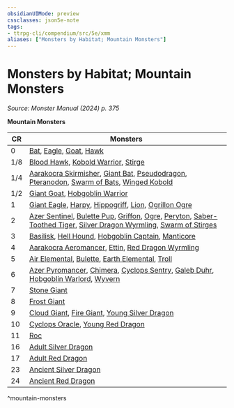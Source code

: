 ```yaml
---
obsidianUIMode: preview
cssclasses: json5e-note
tags:
- ttrpg-cli/compendium/src/5e/xmm
aliases: ["Monsters by Habitat; Mountain Monsters"]
---
```

# Monsters by Habitat; Mountain Monsters
*Source: Monster Manual (2024) p. 375* 

**Mountain Monsters**

| CR | Monsters |
|----|----------|
| 0 | [Bat](2-Mechanics/CLI/bestiary/beast/bat-xmm.md), [Eagle](2-Mechanics/CLI/bestiary/beast/eagle-xmm.md), [Goat](2-Mechanics/CLI/bestiary/beast/goat-xmm.md), [Hawk](2-Mechanics/CLI/bestiary/beast/hawk-xmm.md) |
| 1/8 | [Blood Hawk](2-Mechanics/CLI/bestiary/beast/blood-hawk-xmm.md), [Kobold Warrior](2-Mechanics/CLI/bestiary/dragon/kobold-warrior-xmm.md), [Stirge](2-Mechanics/CLI/bestiary/monstrosity/stirge-xmm.md) |
| 1/4 | [Aarakocra Skirmisher](2-Mechanics/CLI/bestiary/elemental/aarakocra-skirmisher-xmm.md), [Giant Bat](2-Mechanics/CLI/bestiary/beast/giant-bat-xmm.md), [Pseudodragon](2-Mechanics/CLI/bestiary/dragon/pseudodragon-xmm.md), [Pteranodon](2-Mechanics/CLI/bestiary/beast/pteranodon-xmm.md), [Swarm of Bats](2-Mechanics/CLI/bestiary/beast/swarm-of-bats-xmm.md), [Winged Kobold](2-Mechanics/CLI/bestiary/dragon/winged-kobold-xmm.md) |
| 1/2 | [Giant Goat](2-Mechanics/CLI/bestiary/beast/giant-goat-xmm.md), [Hobgoblin Warrior](2-Mechanics/CLI/bestiary/fey/hobgoblin-warrior-xmm.md) |
| 1 | [Giant Eagle](2-Mechanics/CLI/bestiary/celestial/giant-eagle-xmm.md), [Harpy](2-Mechanics/CLI/bestiary/monstrosity/harpy-xmm.md), [Hippogriff](2-Mechanics/CLI/bestiary/monstrosity/hippogriff-xmm.md), [Lion](2-Mechanics/CLI/bestiary/beast/lion-xmm.md), [Ogrillon Ogre](2-Mechanics/CLI/bestiary/giant/ogrillon-ogre-xmm.md) |
| 2 | [Azer Sentinel](2-Mechanics/CLI/bestiary/elemental/azer-sentinel-xmm.md), [Bulette Pup](2-Mechanics/CLI/bestiary/monstrosity/bulette-pup-xmm.md), [Griffon](2-Mechanics/CLI/bestiary/monstrosity/griffon-xmm.md), [Ogre](2-Mechanics/CLI/bestiary/giant/ogre-xmm.md), [Peryton](2-Mechanics/CLI/bestiary/monstrosity/peryton-xmm.md), [Saber-Toothed Tiger](2-Mechanics/CLI/bestiary/beast/saber-toothed-tiger-xmm.md), [Silver Dragon Wyrmling](2-Mechanics/CLI/bestiary/dragon/silver-dragon-wyrmling-xmm.md), [Swarm of Stirges](2-Mechanics/CLI/bestiary/monstrosity/swarm-of-stirges-xmm.md) |
| 3 | [Basilisk](2-Mechanics/CLI/bestiary/monstrosity/basilisk-xmm.md), [Hell Hound](2-Mechanics/CLI/bestiary/fiend/hell-hound-xmm.md), [Hobgoblin Captain](2-Mechanics/CLI/bestiary/fey/hobgoblin-captain-xmm.md), [Manticore](2-Mechanics/CLI/bestiary/monstrosity/manticore-xmm.md) |
| 4 | [Aarakocra Aeromancer](2-Mechanics/CLI/bestiary/elemental/aarakocra-aeromancer-xmm.md), [Ettin](2-Mechanics/CLI/bestiary/giant/ettin-xmm.md), [Red Dragon Wyrmling](2-Mechanics/CLI/bestiary/dragon/red-dragon-wyrmling-xmm.md) |
| 5 | [Air Elemental](2-Mechanics/CLI/bestiary/elemental/air-elemental-xmm.md), [Bulette](2-Mechanics/CLI/bestiary/monstrosity/bulette-xmm.md), [Earth Elemental](2-Mechanics/CLI/bestiary/elemental/earth-elemental-xmm.md), [Troll](2-Mechanics/CLI/bestiary/giant/troll-xmm.md) |
| 6 | [Azer Pyromancer](2-Mechanics/CLI/bestiary/elemental/azer-pyromancer-xmm.md), [Chimera](2-Mechanics/CLI/bestiary/monstrosity/chimera-xmm.md), [Cyclops Sentry](2-Mechanics/CLI/bestiary/giant/cyclops-sentry-xmm.md), [Galeb Duhr](2-Mechanics/CLI/bestiary/elemental/galeb-duhr-xmm.md), [Hobgoblin Warlord](2-Mechanics/CLI/bestiary/fey/hobgoblin-warlord-xmm.md), [Wyvern](2-Mechanics/CLI/bestiary/dragon/wyvern-xmm.md) |
| 7 | [Stone Giant](2-Mechanics/CLI/bestiary/giant/stone-giant-xmm.md) |
| 8 | [Frost Giant](2-Mechanics/CLI/bestiary/giant/frost-giant-xmm.md) |
| 9 | [Cloud Giant](2-Mechanics/CLI/bestiary/giant/cloud-giant-xmm.md), [Fire Giant](2-Mechanics/CLI/bestiary/giant/fire-giant-xmm.md), [Young Silver Dragon](2-Mechanics/CLI/bestiary/dragon/young-silver-dragon-xmm.md) |
| 10 | [Cyclops Oracle](2-Mechanics/CLI/bestiary/giant/cyclops-oracle-xmm.md), [Young Red Dragon](2-Mechanics/CLI/bestiary/dragon/young-red-dragon-xmm.md) |
| 11 | [Roc](2-Mechanics/CLI/bestiary/monstrosity/roc-xmm.md) |
| 16 | [Adult Silver Dragon](2-Mechanics/CLI/bestiary/dragon/adult-silver-dragon-xmm.md) |
| 17 | [Adult Red Dragon](2-Mechanics/CLI/bestiary/dragon/adult-red-dragon-xmm.md) |
| 23 | [Ancient Silver Dragon](2-Mechanics/CLI/bestiary/dragon/ancient-silver-dragon-xmm.md) |
| 24 | [Ancient Red Dragon](2-Mechanics/CLI/bestiary/dragon/ancient-red-dragon-xmm.md) |
^mountain-monsters